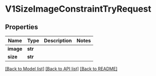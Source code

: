 # V1SizeImageConstraintTryRequest

## Properties
Name | Type | Description | Notes
------------ | ------------- | ------------- | -------------
**image** | **str** |  | 
**size** | **str** |  | 

[[Back to Model list]](../README.md#documentation-for-models) [[Back to API list]](../README.md#documentation-for-api-endpoints) [[Back to README]](../README.md)


